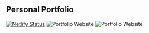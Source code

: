 ## Personal Portfolio
[![Netlify Status](https://api.netlify.com/api/v1/badges/4113d394-081d-438c-bb0a-a21c9c438d47/deploy-status)](https://app.netlify.com/sites/portfolio10000/deploys)
![Portfolio Website](https://portfolio007.vercel.app/)
![Portfolio Website](https://i.ibb.co/wQGBfXp/portfolio.png)

